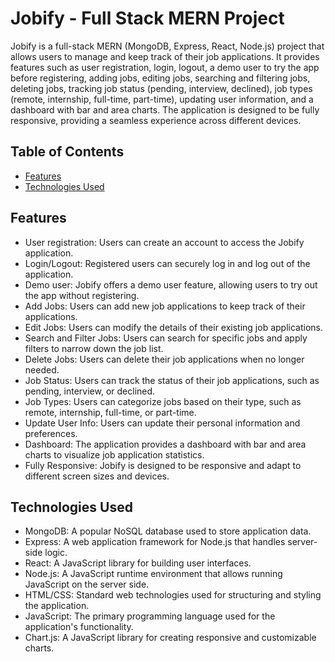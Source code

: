 # Jobify - Full Stack MERN Project

Jobify is a full-stack MERN (MongoDB, Express, React, Node.js) project that allows users to manage and keep track of their job applications. It provides features such as user registration, login, logout, a demo user to try the app before registering, adding jobs, editing jobs, searching and filtering jobs, deleting jobs, tracking job status (pending, interview, declined), job types (remote, internship, full-time, part-time), updating user information, and a dashboard with bar and area charts. The application is designed to be fully responsive, providing a seamless experience across different devices.

## Table of Contents
- [Features](#features)
- [Technologies Used](#technologies-used)

## Features

- User registration: Users can create an account to access the Jobify application.
- Login/Logout: Registered users can securely log in and log out of the application.
- Demo user: Jobify offers a demo user feature, allowing users to try out the app without registering.
- Add Jobs: Users can add new job applications to keep track of their applications.
- Edit Jobs: Users can modify the details of their existing job applications.
- Search and Filter Jobs: Users can search for specific jobs and apply filters to narrow down the job list.
- Delete Jobs: Users can delete their job applications when no longer needed.
- Job Status: Users can track the status of their job applications, such as pending, interview, or declined.
- Job Types: Users can categorize jobs based on their type, such as remote, internship, full-time, or part-time.
- Update User Info: Users can update their personal information and preferences.
- Dashboard: The application provides a dashboard with bar and area charts to visualize job application statistics.
- Fully Responsive: Jobify is designed to be responsive and adapt to different screen sizes and devices.

## Technologies Used

- MongoDB: A popular NoSQL database used to store application data.
- Express: A web application framework for Node.js that handles server-side logic.
- React: A JavaScript library for building user interfaces.
- Node.js: A JavaScript runtime environment that allows running JavaScript on the server side.
- HTML/CSS: Standard web technologies used for structuring and styling the application.
- JavaScript: The primary programming language used for the application's functionality.
- Chart.js: A JavaScript library for creating responsive and customizable charts.
